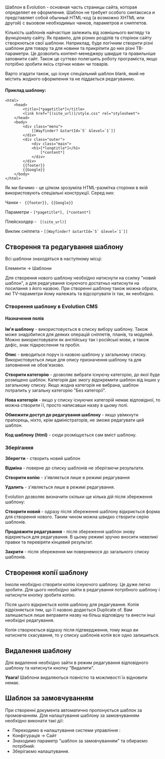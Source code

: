 Шаблон в Evolution - основная часть страницы сайта, которая определяет ее оформление. Шаблон не требует особого синтаксиса и представляет собой обычный HTML-код (а возможно XHTML или другой) с вызовом необходимых чанков, параметров и сниппетов.

Кількість шаблонів найчастіше залежить від зовнішнього вигляду та функціоналу сайту. Як правило, для різних розділів та сторінок сайту створюються свої шаблони. Наприклад, буде логічним створити різні шаблони для товару та для новини та прикріпити до них різні ТВ-параметри. Це дозволить контент-менеджеру швидше та правильніше заповнити сайт. Також це суттєво полегшить роботу програміста, якщо потрібно зробити якісь стрічки новин чи товарів.

Варто згадати також, що існує спеціальний шаблон blank, який не містить жодного оформлення та не піддається редагуванню.

#### Приклад шаблону:
````
<html>
    <head>
        <title>[*pagetitle*]</title>
        <link href="[(site_url)]/style.css" rel="stylesheet">
    </head>
    <body>
        <div class="menu">
            [[Wayfinder? &startId=`5` &level=`1`]]
        </div>
        <div class="outer">
            <div class="main">
            <h1>[*longtitle*]</h1>
                [*content*]
            </div>
        </div>
        {{footer}}
        {{Google}}
    </body>
</html>
````

Як ми бачимо - це цілком зрозуміла HTML-размітка сторінки в якій використовують спеціальні конструкції. Серед них:

Чанки - ```` {{footer}}, {{Google}}````

Параметри - ````[*pagetitle*], [*content*]````

Плейсхолдер - ````  [(site_url)] ````

Виклик сніппета - ````[[Wayfinder? &startId=`5` &level=`1`]]````

## Створення та редагування шаблону

Всі шаблони знаходяться в наступному місці:

Елементи → Шаблони

Для створення нового шаблону необхідно натиснути на ссилку "новий шаблон", а для редагування існуючого достатньо натиснути на посилання з його назвою.
При створенні шаблону також можна обрати, які TV-параметри йому належать та відсортувати їх так, як необхідно.

### Створення шаблону в Evolution CMS

#### Назначення полів

**Ім'я шаблону** - використовується в списку вибору шаблону. Також може знадобитися для деяких операцій сніппетів, планів, та модулей. Можно використовувати як англійську так і російські мови, а також дефіс, знак підкреслення та пробіл.

**Опис** - виводиться поруч із назвою шаблону у загальному списку. Використовується лише для опису призначення шаблону та для заповнення не обов'язково.

**Створити категорію** - дозволяє вибрати існуючу категорію, до якої буде розміщено шаблон. Категорія дає змогу відокремити шаблон від інших у загальному списку. Якщо жодна категорія не вибрана, шаблон потрапить у загальну категорію "Без категорії".

**Нова категорія** - якщо у списку існуючих категорій немає відповідної, то можна створити її, просто написавши назву в цьому полі.

**Обмежити доступ до редагування шаблону** - якщо увімкнути прапорець, ніхто, крім адміністраторів, не зможе редагувати цей шаблон. 

**Код шаблону (html)** - сюди розміщується сам вміст шаблону.


### Зберігання

**Зберегти** - створить новий шаблон

**Відміна** - поверне до списку шаблонів не зберігаючи результати.

**Створити копію** - з'являється лише в режимі редагування

**Удалить** - з'являється лише в режимі редагування.

Evolution дозволяє визначити скільки ще кілька дій після збереження шаблону:

**Створити новий** - одразу після збереження шаблону відкриється форма для створення нового. Таким чином можна швидко створити серію шаблонів.

**Продовжити редагування** - після збереження шаблон знову відкриється для редагування. В цьому режимі зручно вносити невеликі правки та перевіряти кінцевий результат.

**Закрити** - після збереження ми повернемося до загального списку шаблонів.

## Створення копії шаблону

Інколи необхідно створити копію існуючого шаблону. Це дуже легко зробити. Для цього необхідно зайти в редагування потрібного шаблону і натиснути кнопку зробити копію.

Після цього відкриється копія шаблону для редагування. Копія відрізняється тим, що її назвою додається Duplicate of. Вам залишається лише виправити назву на більш відповідну та внести інші необхідні редагування.

Копія створюється відразу після підтвердження, тому якщо ви натиснете скасування, то у списку шаблонів копія все одно залишиться.

## Видалення шаблону

Для видалення необхідно зайти в режим редагування відповідного шаблону та натиснути кнопку "Видалити".

**Увага!** Шаблони видаляються повністю та можливості їх відновити немає.

## Шаблон за замовчуванням

При створенні документа автоматично пропонується шаблон за промовчанням. Для налаштування шаблону за замовчуванням необхідно виконати такі дії:

- Переходимо в налаштування системи управління :
- Конфігурація → Сайт
- Знаходимо параметр "шаблон за замовчуванням" та обираємо потрібний:
- Зберігаємо налаштування.